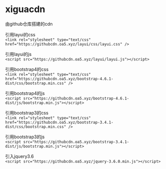 # xiguacdn
由github仓库搭建的cdn  
  
引用layui的css  
`<link rel="stylesheet" type="text/css" href="https://githubcdn.oa5.xyz/layui/css/layui.css" />`  
  
引用layui的js  
`<script src="https://githubcdn.oa5.xyz/layui/layui.js"></script>`  
  
引用bootstrap4的css  
`<link rel="stylesheet" type="text/css" href="https://githubcdn.oa5.xyz/bootstrap-4.6.1-dist/css/bootstrap.min.css" />`  

引用bootstrap4的js  
`<script src="https://githubcdn.oa5.xyz/bootstrap-4.6.1-dist/js/bootstrap.min.js"></script>`  
  
引用bootstrap3的css  
`<link rel="stylesheet" type="text/css" href="https://githubcdn.oa5.xyz/bootstrap-3.4.1-dist/css/bootstrap.min.css" />`  
  
引用bootstrap3的js  
`<script src="https://githubcdn.oa5.xyz/bootstrap-3.4.1-dist/js/bootstrap.min.js"></script>`    
  
引入jquery3.6  
`<script src="https://githubcdn.oa5.xyz/jquery-3.6.0.min.js"></script>`  

